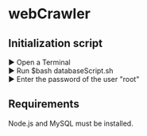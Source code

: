 # webCrawler

## Initialization script
▶ Open a Terminal  
▶ Run $bash databaseScript.sh  
▶ Enter the password of the user "root" 

## Requirements
Node.js and MySQL must be installed.